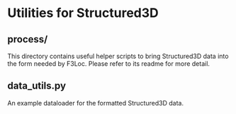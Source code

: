 # Utilities for Structured3D
## process/
This directory contains useful helper scripts to bring Structured3D data into the form needed by F3Loc. Please refer to its readme for more detail.

## data_utils.py
An example dataloader for the formatted Structured3D data.